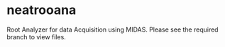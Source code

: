 # neatrooana
Root Analyzer for data Acquisition using MIDAS. Please see the required branch to view files.

